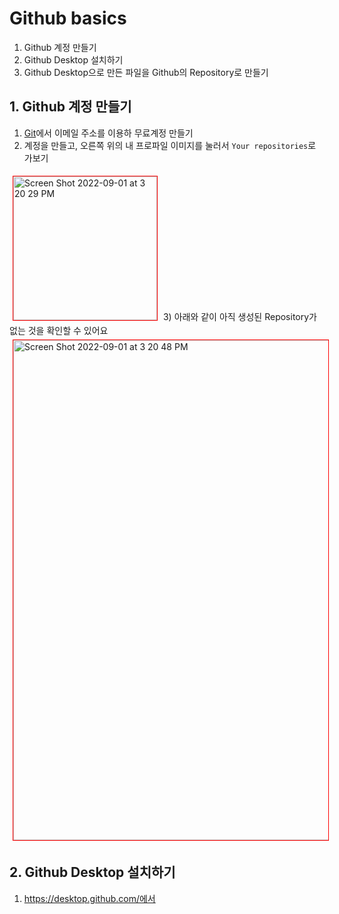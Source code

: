 # Github basics

1. Github 계정 만들기
2. Github Desktop 설치하기 
3. Github Desktop으로 만든 파일을 Github의 Repository로 만들기 

## 1. Github 계정 만들기
1) [Git](https://github.com/)에서 이메일 주소를 이용하 무료계정 만들기
2) 계정을 만들고, 오른쪽 위의 내 프로파일 이미지를 눌러서 `Your repositories`로 가보기 
<img width="230" alt="Screen Shot 2022-09-01 at 3 20 29 PM" src="https://user-images.githubusercontent.com/2341775/187848151-0facce06-0ae0-4973-95e7-bdecd7051103.png" style="margin: 5px; border: 1px solid red">
3) 아래와 같이 아직 생성된 Repository가 없는 것을 확인할 수 있어요 
<img width="800" alt="Screen Shot 2022-09-01 at 3 20 48 PM" src="https://user-images.githubusercontent.com/2341775/187849086-4cb44746-28ae-446b-9e80-26a4deac2849.png" style="margin: 5px; border: 1px solid red">


## 2. Github Desktop 설치하기
1) https://desktop.github.com/에서 
